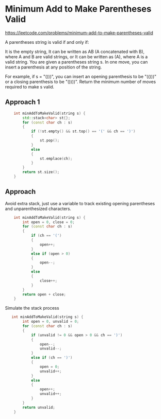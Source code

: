 # Minimum Add to Make Parentheses Valid

https://leetcode.com/problems/minimum-add-to-make-parentheses-valid

A parentheses string is valid if and only if:

It is the empty string,
It can be written as AB (A concatenated with B), where A and B are valid strings, or
It can be written as (A), where A is a valid string.
You are given a parentheses string s. In one move, you can insert a parenthesis at any position of the string.

For example, if s = "()))", you can insert an opening parenthesis to be "(()))" or a closing parenthesis to be "())))".
Return the minimum number of moves required to make s valid.


## Approach 1

``` C++
    int minAddToMakeValid(string s) {
        std::stack<char> st{};
        for (const char ch : s) 
        {
            if (!st.empty() && st.top() == '(' && ch == ')')
            {
                st.pop();
            }
            else
            {
                st.emplace(ch);
            }
        }
        return st.size();
    }
```

## Approach 

Avoid extra stack, just use a variable to track existing opening parentheses and unparenthesized characters.

``` C++
    int minAddToMakeValid(string s) {
        int open = 0, close = 0;
        for (const char ch : s)
        {
            if (ch == '(')
            {
                open++;
            }
            else if (open > 0)
            {
                open--;
            }
            else
            {
                close++;
            }
        }
        return open + close;
    }
```

Simulate the stack process
``` C++
   int minAddToMakeValid(string s) {
        int open = 0, unvalid = 0;
        for (const char ch : s)
        {
            if (unvalid != 0 && open > 0 && ch == ')')
            {
                open--;
                unvalid--;
            }
            else if (ch == ')')
            {
                open = 0;
                unvalid++;
            }
            else
            {
                open++;
                unvalid++;
            }
        }
        return unvalid;
    }
```